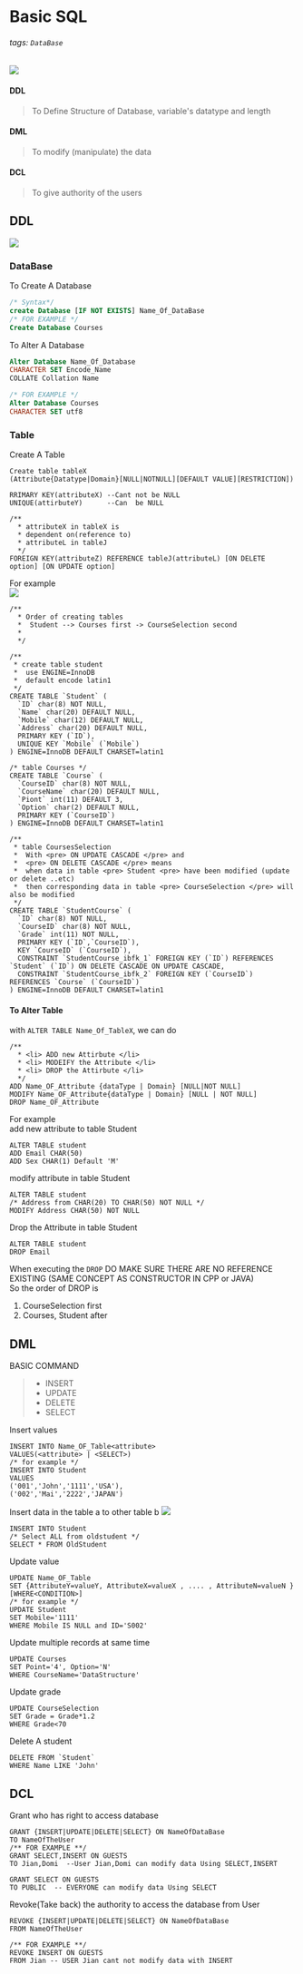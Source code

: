 # Basic SQL
###### tags: `DataBase`

![](https://i.imgur.com/v6rAbRL.png)  
#### DDL
> To Define Structure of Database, variable's datatype and length   
#### DML
> To modify (manipulate) the data  
#### DCL
> To give authority of the users   

## DDL
![](https://i.imgur.com/SGIfZsA.png)

### DataBase 

To Create A Database
```sql
/* Syntax*/
create Database [IF NOT EXISTS] Name_Of_DataBase
/* FOR EXAMPLE */
Create Database Courses
```

To Alter A Database
```sql
Alter Database Name_Of_Database
CHARACTER SET Encode_Name
COLLATE Collation Name

/* FOR EXAMPLE */
Alter Database Courses
CHARACTER SET utf8
```

### Table

Create A Table
```mysql
Create table tableX
(Attribute{Datatype|Domain}[NULL|NOTNULL][DEFAULT VALUE][RESTRICTION])

RRIMARY KEY(attributeX) --Cant not be NULL 
UNIQUE(attirbuteY)      --Can  be NULL

/**
  * attributeX in tableX is  
  * dependent on(reference to)
  * attributeL in tableJ
  */
FOREIGN KEY(attributeZ) REFERENCE tableJ(attributeL) [ON DELETE option] [ON UPDATE option]
```

For example  
![](https://i.imgur.com/VfZCdk4.png)  
```mysql
/**
  * Order of creating tables
  *  Student --> Courses first -> CourseSelection second
  *
  */

/**
 * create table student 
 *  use ENGINE=InnoDB
 *  default encode latin1
 */
CREATE TABLE `Student` (
  `ID` char(8) NOT NULL,
  `Name` char(20) DEFAULT NULL,
  `Mobile` char(12) DEFAULT NULL,
  `Address` char(20) DEFAULT NULL,
  PRIMARY KEY (`ID`),
  UNIQUE KEY `Mobile` (`Mobile`)
) ENGINE=InnoDB DEFAULT CHARSET=latin1

/* table Courses */
CREATE TABLE `Course` (
  `CourseID` char(8) NOT NULL,
  `CourseName` char(20) DEFAULT NULL,
  `Piont` int(11) DEFAULT 3,
  `Option` char(2) DEFAULT NULL,
  PRIMARY KEY (`CourseID`)
) ENGINE=InnoDB DEFAULT CHARSET=latin1

/** 
 * table CoursesSelection
 *  With <pre> ON UPDATE CASCADE </pre> and 
 *  <pre> ON DELETE CASCADE </pre> means
 *  when data in table <pre> Student <pre> have been modified (update or delete ..etc) 
 *  then corresponding data in table <pre> CourseSelection </pre> will also be modified
 */
CREATE TABLE `StudentCourse` (
  `ID` char(8) NOT NULL,
  `CourseID` char(8) NOT NULL,
  `Grade` int(11) NOT NULL,
  PRIMARY KEY (`ID`,`CourseID`),
  KEY `CourseID` (`CourseID`),
  CONSTRAINT `StudentCourse_ibfk_1` FOREIGN KEY (`ID`) REFERENCES `Student` (`ID`) ON DELETE CASCADE ON UPDATE CASCADE,
  CONSTRAINT `StudentCourse_ibfk_2` FOREIGN KEY (`CourseID`) REFERENCES `Course` (`CourseID`)
) ENGINE=InnoDB DEFAULT CHARSET=latin1
```

#### To Alter Table

with `ALTER TABLE Name_Of_TableX`, we can do   
```mysql 
/**
  * <li> ADD new Attirbute </li>
  * <li> MODEIFY the Attribute </li>
  * <li> DROP the Attirbute </li>
  */
ADD Name_OF_Attribute {dataType | Domain} [NULL|NOT NULL]
MODIFY Name_OF_Attribute{dataType | Domain} [NULL | NOT NULL]
DROP Name_OF_Attribute
```

For example   
add new attribute to table Student   
```mysql
ALTER TABLE student 
ADD Email CHAR(50)
ADD Sex CHAR(1) Default 'M'
``` 
modify attribute in table Student   
```mysql
ALTER TABLE student
/* Address from CHAR(20) TO CHAR(50) NOT NULL */
MODIFY Address CHAR(50) NOT NULL
```
Drop the Attribute in table Student   
```mysql
ALTER TABLE student
DROP Email
``` 
When executing the `DROP` DO MAKE SURE THERE ARE NO REFERENCE EXISTING (SAME CONCEPT AS CONSTRUCTOR IN CPP or JAVA)    
So the order of DROP is    
1. CourseSelection  first   
2. Courses, Student after   


## DML

BASIC COMMAND   
> - INSERT  
> - UPDATE  
> - DELETE  
> - SELECT  


Insert values  
```mysql  
INSERT INTO Name_OF_Table<attribute>  
VALUES(<attribute> | <SELECT>)  
/* for example */   
INSERT INTO Student  
VALUES   
('001','John','1111','USA'),  
('002','Mai','2222','JAPAN')  
```

Insert data in the table a to other table b
![](https://i.imgur.com/qEUimbZ.png)

```mysql
INSERT INTO Student
/* Select ALL from oldstudent */
SELECT * FROM OldStudent
```

Update value
```mysql
UPDATE Name_OF_Table
SET {AttributeY=valueY, AttributeX=valueX , .... , AttributeN=valueN }
[WHERE<CONDITION>]
/* for example */
UPDATE Student
SET Mobile='1111'
WHERE Mobile IS NULL and ID='S002'
```

Update multiple records at same time
```mysql
UPDATE Courses
SET Point='4', Option='N'
WHERE CourseName='DataStructure'
```

Update grade
```mysql
UPDATE CourseSelection
SET Grade = Grade*1.2
WHERE Grade<70
```

Delete A student
```mysql
DELETE FROM `Student`
WHERE Name LIKE 'John'
```

## DCL

Grant who has right to access database
```mysql
GRANT {INSERT|UPDATE|DELETE|SELECT} ON NameOfDataBase
TO NameOfTheUser
/** FOR EXAMPLE **/
GRANT SELECT,INSERT ON GUESTS
TO Jian,Domi  --User Jian,Domi can modify data Using SELECT,INSERT

GRANT SELECT ON GUESTS
TO PUBLIC  -- EVERYONE can modify data Using SELECT 
```
Revoke(Take back) the authority to access the database from User
```mysql
REVOKE {INSERT|UPDATE|DELETE|SELECT} ON NameOfDataBase
FROM NameOfTheUser

/** FOR EXAMPLE **/
REVOKE INSERT ON GUESTS
FROM Jian -- USER Jian cant not modify data with INSERT
```
